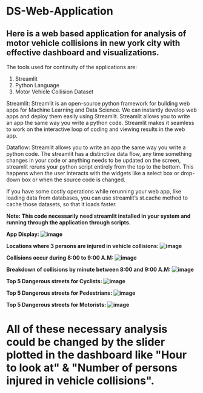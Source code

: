 # DS-Web-Application

##  Here is a web based application for analysis of motor vehicle collisions in new york city with effective dashboard and visualizations.

The tools used for continuity of the applications are:
1. Streamlit
2. Python Language
3. Motor Vehicle Collision Dataset

Streamlit: Streamlit is an open-source python framework for building web apps for Machine Learning and Data Science. We can instantly develop web apps and deploy them easily using Streamlit. Streamlit allows you to write an app the same way you write a python code. Streamlit makes it seamless to work on the interactive loop of coding and viewing results in the web app.

Dataflow: Streamlit allows you to write an app the same way you write a python code. The streamlit has a distinctive data flow, any time something changes in your code or anything needs to be updated on the screen, streamlit reruns your python script entirely from the top to the bottom. This happens when the user interacts with the widgets like a select box or drop-down box or when the source code is changed.

If you have some costly operations while rerunning your web app, like loading data from databases, you can use streamlit’s st.cache method to cache those datasets, so that it loads faster.

<b>Note: This code necessarily need streamlit installed in your system and running through the application through scripts.
  
App Display:
![image](https://user-images.githubusercontent.com/86974424/172062629-245a3ca3-d6b7-4ed4-b714-697dfb75af79.png)
  
Locations where 3 persons are injured in vehicle collisions:
![image](https://user-images.githubusercontent.com/86974424/172062714-d690ad9b-cc64-45d6-b94e-8c0025982461.png)

Collisions occur during 8:00 to 9:00 A.M:
![image](https://user-images.githubusercontent.com/86974424/172062860-43abb3c2-1e49-4133-b735-26820f4b45de.png)

Breakdown of collisions by minute between 8:00 and 9:00 A.M:
![image](https://user-images.githubusercontent.com/86974424/172062915-9f4fdfe6-db8f-4b51-a4d0-956056fa1acf.png)

Top 5 Dangerous streets for Cyclists:
![image](https://user-images.githubusercontent.com/86974424/172062980-86ea5267-64d1-4d40-bdc5-36269566ab28.png)
  
Top 5 Dangerous streets for Pedestrians:
![image](https://user-images.githubusercontent.com/86974424/172063026-ab8d3007-7a1f-4049-aa7f-cfd776314463.png)

Top 5 Dangerous streets for Motorists:
![image](https://user-images.githubusercontent.com/86974424/172063064-07aa04bc-c2d0-4624-8472-93fa576c986b.png)

# All of these necessary analysis could be changed by the slider plotted in the dashboard like "Hour to look at" & "Number of persons injured in vehicle collisions".

